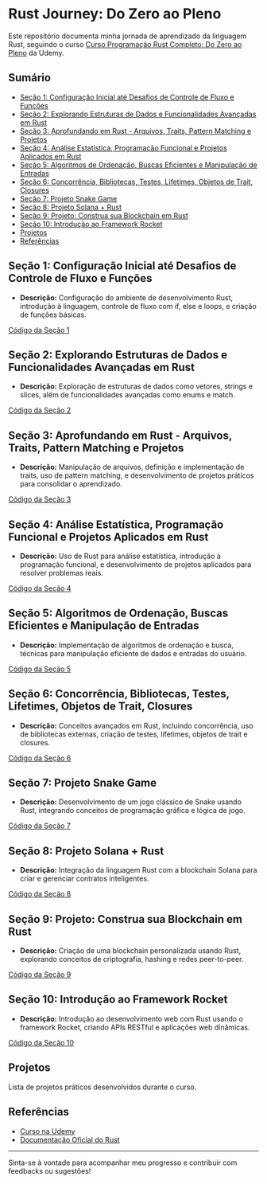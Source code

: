 # Rust Journey: Do Zero ao Pleno

Este repositório documenta minha jornada de aprendizado da linguagem Rust, seguindo o curso [Curso Programação Rust Completo: Do Zero ao Pleno](https://www.udemy.com/course/curso-programacao-rust-completo-do-zero-ao-pleno) da Udemy.

## Sumário
- [Seção 1: Configuração Inicial até Desafios de Controle de Fluxo e Funções](#seção-1-configuração-inicial-até-desafios-de-controle-de-fluxo-e-funções)
- [Seção 2: Explorando Estruturas de Dados e Funcionalidades Avançadas em Rust](#seção-2-explorando-estruturas-de-dados-e-funcionalidades-avançadas-em-rust)
- [Seção 3: Aprofundando em Rust - Arquivos, Traits, Pattern Matching e Projetos](#seção-3-aprofundando-em-rust---arquivos-traits-pattern-matching-e-projetos)
- [Seção 4: Análise Estatística, Programação Funcional e Projetos Aplicados em Rust](#seção-4-análise-estatística-programação-funcional-e-projetos-aplicados-em-rust)
- [Seção 5: Algoritmos de Ordenação, Buscas Eficientes e Manipulação de Entradas](#seção-5-algoritmos-de-ordenação-buscas-eficientes-e-manipulação-de-entradas)
- [Seção 6: Concorrência, Bibliotecas, Testes, Lifetimes, Objetos de Trait, Closures](#seção-6-concorrência-bibliotecas-testes-lifetimes-objetos-de-trait-closures)
- [Seção 7: Projeto Snake Game](#seção-7-projeto-snake-game)
- [Seção 8: Projeto Solana + Rust](#seção-8-projeto-solana--rust)
- [Seção 9: Projeto: Construa sua Blockchain em Rust](#seção-9-projeto-construa-sua-blockchain-em-rust)
- [Seção 10: Introdução ao Framework Rocket](#seção-10-introdução-ao-framework-rocket)
- [Projetos](#projetos)
- [Referências](#referências)

## Seção 1: Configuração Inicial até Desafios de Controle de Fluxo e Funções
- **Descrição:** Configuração do ambiente de desenvolvimento Rust, introdução à linguagem, controle de fluxo com if, else e loops, e criação de funções básicas.

[Código da Seção 1](https://github.com/AntonioPaess/Rust-Journey-Do-Zero-ao-Pleno/tree/main/Modulo_1/Desafios)

## Seção 2: Explorando Estruturas de Dados e Funcionalidades Avançadas em Rust
- **Descrição:** Exploração de estruturas de dados como vetores, strings e slices, além de funcionalidades avançadas como enums e match.

[Código da Seção 2](./secao2)

## Seção 3: Aprofundando em Rust - Arquivos, Traits, Pattern Matching e Projetos
- **Descrição:** Manipulação de arquivos, definição e implementação de traits, uso de pattern matching, e desenvolvimento de projetos práticos para consolidar o aprendizado.

[Código da Seção 3](./secao3)

## Seção 4: Análise Estatística, Programação Funcional e Projetos Aplicados em Rust
- **Descrição:** Uso de Rust para análise estatística, introdução à programação funcional, e desenvolvimento de projetos aplicados para resolver problemas reais.

[Código da Seção 4](./secao4)

## Seção 5: Algoritmos de Ordenação, Buscas Eficientes e Manipulação de Entradas
- **Descrição:** Implementação de algoritmos de ordenação e busca, técnicas para manipulação eficiente de dados e entradas do usuário.

[Código da Seção 5](./secao5)

## Seção 6: Concorrência, Bibliotecas, Testes, Lifetimes, Objetos de Trait, Closures
- **Descrição:** Conceitos avançados em Rust, incluindo concorrência, uso de bibliotecas externas, criação de testes, lifetimes, objetos de trait e closures.

[Código da Seção 6](./secao6)

## Seção 7: Projeto Snake Game
- **Descrição:** Desenvolvimento de um jogo clássico de Snake usando Rust, integrando conceitos de programação gráfica e lógica de jogo.

[Código da Seção 7](./secao7)

## Seção 8: Projeto Solana + Rust
- **Descrição:** Integração da linguagem Rust com a blockchain Solana para criar e gerenciar contratos inteligentes.

[Código da Seção 8](./secao8)

## Seção 9: Projeto: Construa sua Blockchain em Rust
- **Descrição:** Criação de uma blockchain personalizada usando Rust, explorando conceitos de criptografia, hashing e redes peer-to-peer.

[Código da Seção 9](./secao9)

## Seção 10: Introdução ao Framework Rocket
- **Descrição:** Introdução ao desenvolvimento web com Rust usando o framework Rocket, criando APIs RESTful e aplicações web dinâmicas.

[Código da Seção 10](./secao10)

## Projetos
Lista de projetos práticos desenvolvidos durante o curso.

## Referências
- [Curso na Udemy](https://www.udemy.com/course/curso-programacao-rust-completo-do-zero-ao-pleno)
- [Documentação Oficial do Rust](https://doc.rust-lang.org/)

---

Sinta-se à vontade para acompanhar meu progresso e contribuir com feedbacks ou sugestões!
